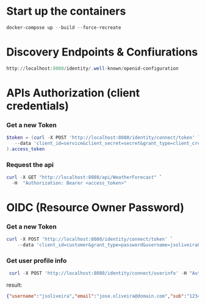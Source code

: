 
# Start up the containers
```powershell
docker-compose up --build --force-recreate
```

# Discovery Endpoints & Confiurations

```powershell
http://localhost:8080/identity/.well-known/openid-configuration
```  

# APIs Authorization  (client credentials)

### Get a new Token
```powershell
$token = (curl -X POST 'http://localhost:8080/identity/connect/token' `
   --data 'client_id=service&client_secret=secret&grant_type=client_credentials&scope=weather.read' | ConvertFrom-Json
).access_token
```  

### Request the api


```powershell
curl -X GET "http://localhost:8080/api/WeatherForecast" `
  -H  "Authorization: Bearer <access_token>"
```

# OIDC (Resource Owner Password)

### Get a new Token

```powershell
curl -X POST 'http://localhost:8080/identity/connect/token' `
    --data 'client_id=customer&grant_type=password&username=jsoliveira&password=1234&scope=openid profile'
```

### Get user profile info

```powershell
 curl -X POST 'http://localhost:8080/identity/connect/userinfo' -H "Authorization: Bearer <acess_token>"
```

result:

 ```json 
 {"username":"jsoliveira","email":"jose.oliveira@domain.com","sub":"1234"}
 ```
